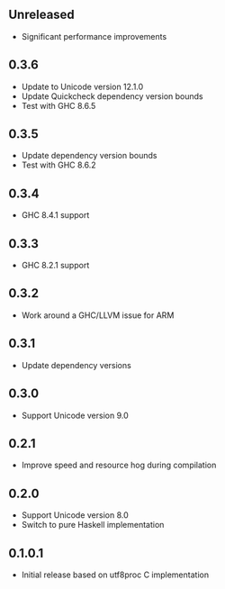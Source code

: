 ## Unreleased

* Significant performance improvements

## 0.3.6

* Update to Unicode version 12.1.0
* Update Quickcheck dependency version bounds
* Test with GHC 8.6.5

## 0.3.5

* Update dependency version bounds
* Test with GHC 8.6.2

## 0.3.4

* GHC 8.4.1 support

## 0.3.3

* GHC 8.2.1 support

## 0.3.2

* Work around a GHC/LLVM issue for ARM

## 0.3.1

* Update dependency versions

## 0.3.0

* Support Unicode version 9.0

## 0.2.1

* Improve speed and resource hog during compilation

## 0.2.0

* Support Unicode version 8.0
* Switch to pure Haskell implementation

## 0.1.0.1

* Initial release based on utf8proc C implementation
